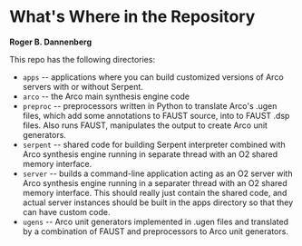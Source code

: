 # What's Where in the Repository

**Roger B. Dannenberg**

This repo has the following directories:

- `apps` -- applications where you can build customized versions of Arco servers with or without Serpent.
- `arco` -- the Arco main synthesis engine code
- `preproc` -- preprocessors written in Python to translate Arco's .ugen files, which add some annotations to FAUST source, into to FAUST .dsp files. Also runs FAUST, manipulates the output to create Arco unit generators.
- `serpent` -- shared code for building Serpent interpreter combined with Arco synthesis engine running in separate thread with an O2 shared memory interface.
- `server` -- builds a command-line application acting as an O2 server with
Arco synthesis engine running in a separater thread with an O2 shared memory interface. This should really just contain the shared code, and actual server instances should be built in the apps directory so that they can have custom code.
- `ugens` -- Arco unit generators implemented in .ugen files and translated by a combination of FAUST and preprocessors to Arco unit generators.

